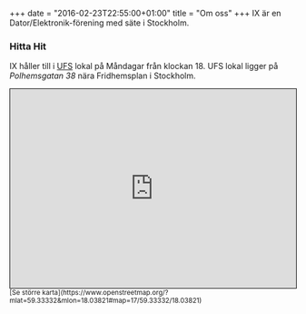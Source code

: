 +++
date = "2016-02-23T22:55:00+01:00"
title = "Om oss"
+++
IX är en Dator/Elektronik-förening med säte i Stockholm.

### Hitta Hit
IX håller till i [UFS](http://ufs.se/) lokal på Måndagar från klockan 18. UFS lokal ligger på *Polhemsgatan 38* nära Fridhemsplan i Stockholm.

<iframe src="https://www.openstreetmap.org/export/embed.html?bbox=18.025871515274048%2C59.32980197428491%2C18.05054783821106%2C59.33683370733963&amp;layer=mapnik&amp;marker=59.333318022731746%2C18.038209676742554" style="border: 1px solid black; width: 100%; height: 350px;"></iframe>
<br/>
<small>[Se större karta](https://www.openstreetmap.org/?mlat=59.33332&amp;mlon=18.03821#map=17/59.33332/18.03821)</small>
